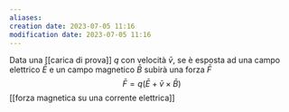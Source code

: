 ```yaml
---
aliases: 
creation date: 2023-07-05 11:16
modification date: 2023-07-05 11:16
---
```


Data una [[carica di prova]] $q$ con velocità $\bar{v}$, se è esposta ad una campo elettrico $\bar{E}$ e un campo magnetico $\bar{B}$ subirà una forza $\bar{F}$
$$  \bar{F} = q(\bar{E} + \bar{v} \times \bar{B}) $$
[[forza magnetica su una corrente elettrica]]
